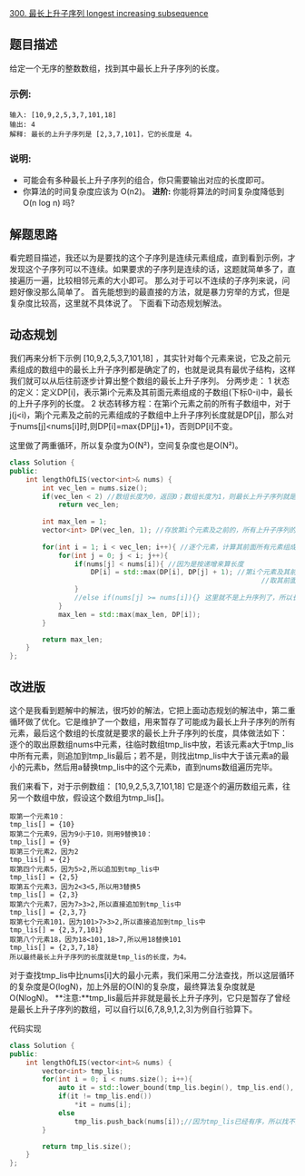 [300. 最长上升子序列 longest increasing subsequence](https://leetcode-cn.com/problems/longest-increasing-subsequence)

## 题目描述
给定一个无序的整数数组，找到其中最长上升子序列的长度。

### 示例:
```
输入: [10,9,2,5,3,7,101,18]
输出: 4 
解释: 最长的上升子序列是 [2,3,7,101]，它的长度是 4。
```

### 说明:
* 可能会有多种最长上升子序列的组合，你只需要输出对应的长度即可。
* 你算法的时间复杂度应该为 O(n2)。
**进阶:** 你能将算法的时间复杂度降低到 O(n log n) 吗?

## 解题思路
看完题目描述，我还以为是要找的这个子序列是连续元素组成，直到看到示例，才发现这个子序列可以不连续。如果要求的子序列是连续的话，这题就简单多了，直接遍历一遍，比较相邻元素的大小即可。
那么对于可以不连续的子序列来说，问题好像没那么简单了。
首先能想到的最直接的方法，就是暴力穷举的方式，但是复杂度比较高，这里就不具体说了。
下面看下动态规划解法。
## 动态规划
我们再来分析下示例 [10,9,2,5,3,7,101,18] ，其实针对每个元素来说，它及之前元素组成的数组中的最长上升子序列都是确定了的，也就是说具有最优子结构，这样我们就可以从后往前逐步计算出整个数组的最长上升子序列。
分两步走：
1 状态的定义：定义DP[i]，表示第i个元素及其前面元素组成的子数组(下标0-i)中，最长的上升子序列的长度。
2 状态转移方程：在第i个元素之前的所有子数组中，对于j(j<i)，第j个元素及之前的元素组成的子数组中上升子序列长度就是DP[j]，那么对于nums[j]<nums[i]时,则DP[i]=max{DP[j]+1}，否则DP[i]不变。

这里做了两重循环，所以复杂度为O(N²)，空间复杂度也是O(N²)。

```C++
class Solution {
public:
    int lengthOfLIS(vector<int>& nums) {
        int vec_len = nums.size();
        if(vec_len < 2) //数组长度为0，返回0；数组长度为1，则最长上升子序列就是1
            return vec_len;
        
        int max_len = 1;
        vector<int> DP(vec_len, 1); //存放第i个元素及之前的，所有上升子序列的长度，初始都是1
    
        for(int i = 1; i < vec_len; i++){ //逐个元素，计算其前面所有元素组成的数组中，最长的上升子序列长度
            for(int j = 0; j < i; j++){
                if(nums[j] < nums[i]){ //因为是按递增来算长度
                    DP[i] = std::max(DP[i], DP[j] + 1); //第i个元素及其前面元素中，最长子序列长度就是
                                                              //取其前面元素中最大的+1与当前最大的长度中最大的
                }                 
                //else if(nums[j] >= nums[i]){} 这里就不是上升序列了，所以长度不变
            }
            max_len = std::max(max_len, DP[i]);
        }

        return max_len;
    }
};
```

## 改进版
这个是我看到题解中的解法，很巧妙的解法，它把上面动态规划的解法中，第二重循环做了优化。它是维护了一个数组，用来暂存了可能成为最长上升子序列的所有元素，最后这个数组的长度就是要求的最长上升子序列的长度，具体做法如下：
逐个的取出原数组nums中元素，往临时数组tmp_lis中放，若该元素a大于tmp_lis中所有元素，则追加到tmp_lis最后；若不是，则找出tmp_lis中大于该元素a的最小的元素b，然后用a替换tmp_lis中的这个元素b，直到nums数组遍历完毕。

我们来看下，对于示例数组：
[10,9,2,5,3,7,101,18]
它是逐个的遍历数组元素，往另一个数组中放，假设这个数组为tmp_lis[]。
```
取第一个元素10：
tmp_lis[] = {10}
取第二个元素9，因为9小于10，则用9替换10：
tmp_lis[] = {9}
取第三个元素2，因为2
tmp_lis[] = {2}
取第四个元素5，因为5>2,所以追加到tmp_lis中
tmp_lis[] = {2,5}
取第五个元素3，因为2<3<5,所以用3替换5
tmp_lis[] = {2,3}
取第六个元素7，因为7>3>2,所以直接追加到tmp_lis中
tmp_lis[] = {2,3,7}
取第七个元素101，因为101>7>3>2,所以直接追加到tmp_lis中
tmp_lis[] = {2,3,7,101}
取第八个元素18，因为18<101,18>7,所以用18替换101
tmp_lis[] = {2,3,7,18}
所以最终最长上升子序列的长度就是tmp_lis的长度，为4。
```
对于查找tmp_lis中比nums[i]大的最小元素，我们采用二分法查找，所以这层循环的复杂度是O(logN)，加上外层的O(N)的复杂度，最终算法复杂度就是O(NlogN)。
**注意:**tmp_lis最后并非就是最长上升子序列，它只是暂存了曾经是最长上升子序列的数组，可以自行以[6,7,8,9,1,2,3]为例自行验算下。

代码实现
```C++
class Solution {
public:
    int lengthOfLIS(vector<int>& nums) {
        vector<int> tmp_lis;
        for(int i = 0; i < nums.size(); i++){
            auto it = std::lower_bound(tmp_lis.begin(), tmp_lis.end(), nums[i]);/二分查找
            if(it != tmp_lis.end())
                *it = nums[i];
            else
                tmp_lis.push_back(nums[i]);//因为tmp_lis已经有序，所以找不到比*it大的数据的时候，则*it比tmp_lis中所有元素都大，直接追加
        }

        return tmp_lis.size();
    }
};
```
